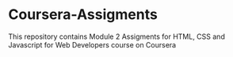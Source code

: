 # Coursera-Assigments
This repository contains Module 2 Assigments for HTML, CSS and Javascript for Web Developers course on Coursera
